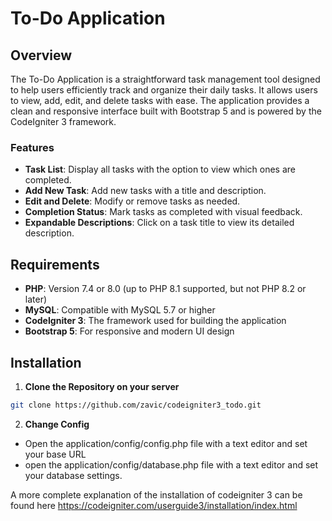 # To-Do Application

## Overview

The To-Do Application is a straightforward task management tool designed to help users efficiently track and organize their daily tasks. It allows users to view, add, edit, and delete tasks with ease. The application provides a clean and responsive interface built with Bootstrap 5 and is powered by the CodeIgniter 3 framework.

### Features

- **Task List**: Display all tasks with the option to view which ones are completed.
- **Add New Task**: Add new tasks with a title and description.
- **Edit and Delete**: Modify or remove tasks as needed.
- **Completion Status**: Mark tasks as completed with visual feedback.
- **Expandable Descriptions**: Click on a task title to view its detailed description.

## Requirements

- **PHP**: Version 7.4 or 8.0 (up to PHP 8.1 supported, but not PHP 8.2 or later)
- **MySQL**: Compatible with MySQL 5.7 or higher
- **CodeIgniter 3**: The framework used for building the application
- **Bootstrap 5**: For responsive and modern UI design

## Installation

1. **Clone the Repository on your server**

  ```bash
  git clone https://github.com/zavic/codeigniter3_todo.git
  ```

2. **Change Config**

 - Open the application/config/config.php file with a text editor and set your base URL
 - open the application/config/database.php file with a text editor and set your database settings.


A more complete explanation of the installation of codeigniter 3 can be found here
https://codeigniter.com/userguide3/installation/index.html


